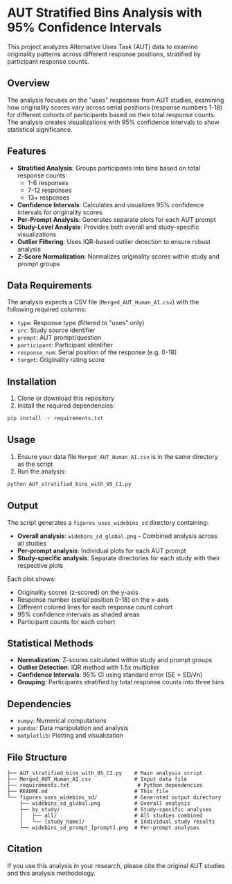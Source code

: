 # AUT Stratified Bins Analysis with 95% Confidence Intervals

This project analyzes Alternative Uses Task (AUT) data to examine originality patterns across different response positions, stratified by participant response counts.

## Overview

The analysis focuses on the "uses" responses from AUT studies, examining how originality scores vary across serial positions (response numbers 1-18) for different cohorts of participants based on their total response counts. The analysis creates visualizations with 95% confidence intervals to show statistical significance.

## Features

- **Stratified Analysis**: Groups participants into bins based on total response counts:
  - 1-6 responses
  - 7-12 responses
  - 13+ responses
- **Confidence Intervals**: Calculates and visualizes 95% confidence intervals for originality scores
- **Per-Prompt Analysis**: Generates separate plots for each AUT prompt
- **Study-Level Analysis**: Provides both overall and study-specific visualizations
- **Outlier Filtering**: Uses IQR-based outlier detection to ensure robust analysis
- **Z-Score Normalization**: Normalizes originality scores within study and prompt groups

## Data Requirements

The analysis expects a CSV file (`Merged_AUT_Human_AI.csv`) with the following required columns:

- `type`: Response type (filtered to "uses" only)
- `src`: Study source identifier
- `prompt`: AUT prompt/question
- `participant`: Participant identifier
- `response_num`: Serial position of the response (e.g. 0-18)
- `target`: Originality rating score

## Installation

1. Clone or download this repository
2. Install the required dependencies:

```bash
pip install -r requirements.txt
```

## Usage

1. Ensure your data file `Merged_AUT_Human_AI.csv` is in the same directory as the script
2. Run the analysis:

```bash
python AUT_stratified_bins_with_95_CI.py
```

## Output

The script generates a `figures_uses_widebins_sd` directory containing:

- **Overall analysis**: `widebins_sd_global.png` - Combined analysis across all studies
- **Per-prompt analysis**: Individual plots for each AUT prompt
- **Study-specific analysis**: Separate directories for each study with their respective plots

Each plot shows:

- Originality scores (z-scored) on the y-axis
- Response number (serial position 0-18) on the x-axis
- Different colored lines for each response count cohort
- 95% confidence intervals as shaded areas
- Participant counts for each cohort

## Statistical Methods

- **Normalization**: Z-scores calculated within study and prompt groups
- **Outlier Detection**: IQR method with 1.5x multiplier
- **Confidence Intervals**: 95% CI using standard error (SE = SD/√n)
- **Grouping**: Participants stratified by total response counts into three bins

## Dependencies

- `numpy`: Numerical computations
- `pandas`: Data manipulation and analysis
- `matplotlib`: Plotting and visualization

## File Structure

```
├── AUT_stratified_bins_with_95_CI.py    # Main analysis script
├── Merged_AUT_Human_AI.csv              # Input data file
├── requirements.txt                      # Python dependencies
├── README.md                            # This file
└── figures_uses_widebins_sd/            # Generated output directory
    ├── widebins_sd_global.png           # Overall analysis
    ├── by_study/                        # Study-specific analyses
    │   ├── all/                         # All studies combined
    │   └── [study_name]/                # Individual study results
    └── widebins_sd_prompt_[prompt].png  # Per-prompt analyses
```

## Citation

If you use this analysis in your research, please cite the original AUT studies and this analysis methodology.
